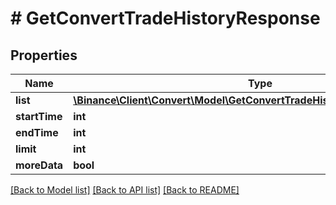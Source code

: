 # # GetConvertTradeHistoryResponse

## Properties

Name | Type | Description | Notes
------------ | ------------- | ------------- | -------------
**list** | [**\Binance\Client\Convert\Model\GetConvertTradeHistoryResponseListInner[]**](GetConvertTradeHistoryResponseListInner.md) |  | [optional]
**startTime** | **int** |  | [optional]
**endTime** | **int** |  | [optional]
**limit** | **int** |  | [optional]
**moreData** | **bool** |  | [optional]

[[Back to Model list]](../../README.md#models) [[Back to API list]](../../README.md#endpoints) [[Back to README]](../../README.md)
